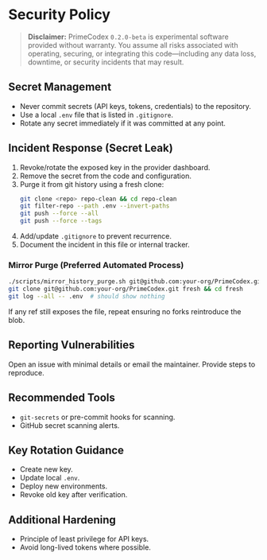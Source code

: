 # Security Policy

> **Disclaimer:** PrimeCodex `0.2.0-beta` is experimental software provided without warranty. You assume all risks associated with operating, securing, or integrating this code—including any data loss, downtime, or security incidents that may result.

## Secret Management
- Never commit secrets (API keys, tokens, credentials) to the repository.
- Use a local `.env` file that is listed in `.gitignore`.
- Rotate any secret immediately if it was committed at any point.

## Incident Response (Secret Leak)
1. Revoke/rotate the exposed key in the provider dashboard.
2. Remove the secret from the code and configuration.
3. Purge it from git history using a fresh clone:
   ```bash
   git clone <repo> repo-clean && cd repo-clean
   git filter-repo --path .env --invert-paths
   git push --force --all
   git push --force --tags
   ```
4. Add/update `.gitignore` to prevent recurrence.
5. Document the incident in this file or internal tracker.

### Mirror Purge (Preferred Automated Process)
```bash
./scripts/mirror_history_purge.sh git@github.com:your-org/PrimeCodex.git
git clone git@github.com:your-org/PrimeCodex.git fresh && cd fresh
git log --all -- .env  # should show nothing
```

If any ref still exposes the file, repeat ensuring no forks reintroduce the blob.

## Reporting Vulnerabilities
Open an issue with minimal details or email the maintainer. Provide steps to reproduce.

## Recommended Tools
- `git-secrets` or pre-commit hooks for scanning.
- GitHub secret scanning alerts.

## Key Rotation Guidance
- Create new key.
- Update local `.env`.
- Deploy new environments.
- Revoke old key after verification.

## Additional Hardening
- Principle of least privilege for API keys.
- Avoid long-lived tokens where possible.
